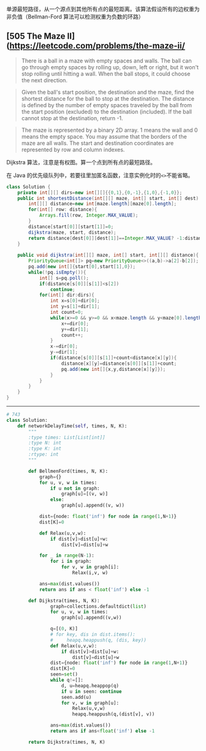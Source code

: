 单源最短路径，从一个源点到其他所有点的最短距离。该算法假设所有的边权重为非负值（Bellman-Ford 算法可以检测权重为负数的环路）

## [505 The Maze II](https://leetcode.com/problems/the-maze-ii/

> There is a ball in a maze with empty spaces and walls. The ball can go through empty spaces by rolling up, down, left or right, but it won't stop rolling until hitting a wall. When the ball stops, it could choose the next direction.

> Given the ball's start position, the destination and the maze, find the shortest distance for the ball to stop at the destination. The distance is defined by the number of empty spaces traveled by the ball from the start position (excluded) to the destination (included). If the ball cannot stop at the destination, return -1.

> The maze is represented by a binary 2D array. 1 means the wall and 0 means the empty space. You may assume that the borders of the maze are all walls. The start and destination coordinates are represented by row and column indexes.

Dijkstra 算法，注意是有权图。算一个点到所有点的最短路径。

在 Java 的优先级队列中，若要往里加匿名函数，注意实例化时的`<>`不能省略。

```Java
class Solution {
    private int[][] dirs=new int[][]{{0,1},{0,-1},{1,0},{-1,0}};
    public int shortestDistance(int[][] maze, int[] start, int[] dest) {
        int[][] distance=new int[maze.length][maze[0].length];
        for(int[] row: distance){
            Arrays.fill(row, Integer.MAX_VALUE);
        }
        distance[start[0]][start[1]]=0;
        dijkstra(maze, start, distance);
        return distance[dest[0]][dest[1]]==Integer.MAX_VALUE? -1:distance[dest[0]][dest[1]];
    }
    
    public void dijkstra(int[][] maze, int[] start, int[][] distance){
        PriorityQueue<int[]> pq=new PriorityQueue<>((a,b)->a[2]-b[2]);
        pq.add(new int[]{start[0],start[1],0});
        while(!pq.isEmpty()){
            int[] s=pq.poll();
            if(distance[s[0]][s[1]]<s[2])
                continue;
            for(int[] dir:dirs){
                int x=s[0]+dir[0];
                int y=s[1]+dir[1];
                int count=0;
                while(x>=0 && y>=0 && x<maze.length && y<maze[0].length && maze[x][y]==0){
                    x+=dir[0];
                    y+=dir[1];
                    count++;
                }
                x-=dir[0];
                y-=dir[1];
                if(distance[s[0]][s[1]]+count<distance[x][y]){
                    distance[x][y]=distance[s[0]][s[1]]+count;
                    pq.add(new int[]{x,y,distance[x][y]});
                }
            }
        }
    }
}
```


---- 

```python
# 743
class Solution:
    def networkDelayTime(self, times, N, K):
        """
        :type times: List[List[int]]
        :type N: int
        :type K: int
        :rtype: int
        """

        def BellmenFord(times, N, K):
            graph={}
            for u, v, w in times:
                if u not in graph:
                    graph[u]=[(v, w)]
                else:
                    graph[u].append((v, w))

            dist={node: float('inf') for node in range(1,N+1)}
            dist[K]=0

            def Relax(u,v,w):
                if dist[v]>dist[u]+w:
                    dist[v]=dist[u]+w

            for _ in range(N-1):
                for i in graph:
                    for v, w in graph[i]:
                        Relax(i,v, w)

            ans=max(dist.values())
            return ans if ans < float('inf') else -1

        def Dijkstra(times, N, K):
                graph=collections.defaultdict(list)
                for u, v, w in times:
                    graph[u].append((v,w))

                q=[(0, K)]
                # for key, dis in dist.items():
                #     heapq.heappush(q, (dis, key))
                def Relax(u,v,w):
                    if dist[v]>dist[u]+w:
                        dist[v]=dist[u]+w
                dist={node: float('inf') for node in range(1,N+1)}
                dist[K]=0
                seen=set()
                while q!=[]:
                    d, u=heapq.heappop(q)
                    if u in seen: continue
                    seen.add(u)
                    for v, w in graph[u]:
                        Relax(u,v,w)
                        heapq.heappush(q,(dist[v], v))

                ans=max(dist.values())
                return ans if ans<float('inf') else -1

        return Dijkstra(times, N, K)
```